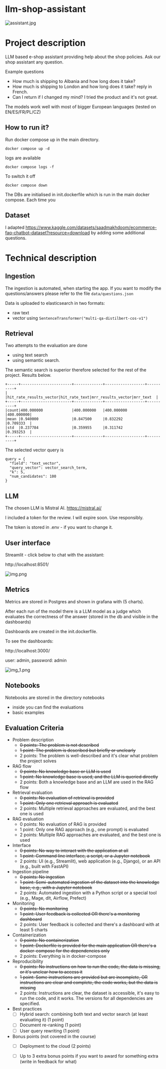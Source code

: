 # llm-shop-assistant
![assistant.jpg](img%2Fassistant.jpg)
# Project description

LLM based e-shop assistant providing help about the shop policies. Ask our shop assistant any question.

Example questions

- How much is shipping to Albania and how long does it take?
- How much is shipping to London and how long does it take? reply in French.
- Can I return if I changed my mind? I tried the product and it's not great. 

The models work well with most of bigger European languages (tested on EN/ES/FR/PL/CZ)

## How to run it?

Run docker compose up in the main directory.

```
docker compose up -d
```

logs are available 
```
docker compose logs -f 
```

To switch it off

```
docker compose down
```

The DBs are initialised in init.dockerfile which is run in the main docker compose.
Each time you 


## Dataset

I adapted
https://www.kaggle.com/datasets/saadmakhdoom/ecommerce-faq-chatbot-dataset?resource=download
by adding some additional questions.

# Technical description

## Ingestion

The ingestion is automated, when starting the app. If you want to modify the questions/answers please refer to the file
`data/questions.json`

Data is uploaded to elasticsearch in two formats:

- raw text
- vector using `SentenceTransformer("multi-qa-distilbert-cos-v1")`

## Retrieval

Two attempts to the evaluation are done

- using text search
- using semantic search.

The semantic search is superior therefore selected for the rest of the project.
Results below.

```
+-----+-----------------------+-------------+------------------+----------+
|     |hit_rate_results_vector|hit_rate_text|mrr_results_vector|mrr_text  |
+-----+-----------------------+-------------+------------------+----------+
|count|400.000000             |400.000000   |400.000000        |400.000000|
|mean |0.940000               |0.847500     |0.832292          |0.709333  |
|std  |0.237784               |0.359955     |0.311742          |0.393253  |
+-----+-----------------------+-------------+------------------+----------+

```

The selected vector query is

```
query = {
  "field": "text_vector",
  "query_vector": vector_search_term,
  "k": 5,
  "num_candidates": 100
}
```

## LLM

The chosen LLM is Mistral AI.
https://mistral.ai/

I included a token for the review. I will expire soon. Use responsibly. 

The token is stored in .env - if you want to change it. 

## User interface

Streamlit - click below to chat with the assistant: 

http://localhost:8501/


![img.png](img%2Fimg.png)
## Metrics

Metrics are stored in Postgres and shown in grafana with (5 charts).

After each run of the model there is a LLM model as a judge which evaluates the correctness of the answer (stored in the
db and visible in the dashboards)

Dashboards are created in the init.dockerfile. 

To see the dashboards: 

http://localhost:3000/

user: admin, password: admin

![img_1.png](img%2Fimg_1.png)

## Notebooks

Notebooks are stored in the directory notebooks

- inside you can find the evaluations
- basic examples

## Evaluation Criteria

* Problem description
  * ~~0 points: The problem is not described~~
  * ~~1 point: The problem is described but briefly or unclearly~~
  * 2 points: The problem is well-described and it's clear what problem the project solves
* RAG flow
  * ~~0 points: No knowledge base or LLM is used~~
  * ~~1 point: No knowledge base is used, and the LLM is queried directly~~
  * 2 points: Both a knowledge base and an LLM are used in the RAG flow
* Retrieval evaluation
  * ~~0 points: No evaluation of retrieval is provided~~
  * ~~1 point: Only one retrieval approach is evaluated~~
  * 2 points: Multiple retrieval approaches are evaluated, and the best one is used
* RAG evaluation
  * 0 points: No evaluation of RAG is provided
  * 1 point: Only one RAG approach (e.g., one prompt) is evaluated
  * 2 points: Multiple RAG approaches are evaluated, and the best one is used
* Interface
  * ~~0 points: No way to interact with the application at all~~
  * ~~1 point: Command line interface, a script, or a Jupyter notebook~~
  * 2 points: UI (e.g., Streamlit), web application (e.g., Django), or an API (e.g., built with FastAPI)
* Ingestion pipeline
  * ~~0 points: No ingestion~~
  * ~~1 point: Semi-automated ingestion of the dataset into the knowledge base, e.g., with a Jupyter notebook~~
  * 2 points: Automated ingestion with a Python script or a special tool (e.g., Mage, dlt, Airflow, Prefect)
* Monitoring
  * ~~0 points: No monitoring~~
  * ~~1 point: User feedback is collected OR there's a monitoring dashboard~~
  * 2 points: User feedback is collected and there's a dashboard with at least 5 charts
* Containerization
  * ~~0 points: No containerization~~
  * ~~1 point: Dockerfile is provided for the main application OR there's a docker-compose for the dependencies only~~
  * 2 points: Everything is in docker-compose
* Reproducibility
  * ~~0 points: No instructions on how to run the code, the data is missing, or it's unclear how to access it~~
  * ~~1 point: Some instructions are provided but are incomplete, OR instructions are clear and complete, the code
    works, but the data is missing~~
  * 2 points: Instructions are clear, the dataset is accessible, it's easy to run the code, and it works. The versions
    for all dependencies are specified.
* Best practices
  * [ ] Hybrid search: combining both text and vector search (at least evaluating it) (1 point)
  * [ ] Document re-ranking (1 point)
  * [ ] User query rewriting (1 point)
* Bonus points (not covered in the course)
  * [ ] Deployment to the cloud (2 points)
  * [ ] Up to 3 extra bonus points if you want to award for something extra (write in feedback for what)

